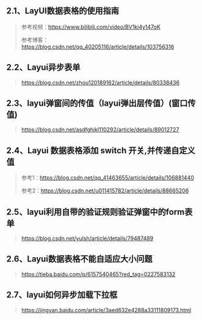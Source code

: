

## 2.1、LayUI数据表格的使用指南

> 参考视频：https://www.bilibili.com/video/BV1ki4y147oK
>
> 参考博客：https://blog.csdn.net/qq_40205116/article/details/103756316





## 2.2、Layui异步表单

> https://blog.csdn.net/zhou120189162/article/details/80338436





## 2.3、layui弹窗间的传值（layui弹出层传值）(窗口传值)

> https://blog.csdn.net/asdfghjkl110292/article/details/89012727



## 2.4、Layui 数据表格添加 switch 开关,并传递自定义值

> 参考1：https://blog.csdn.net/qq_41463655/article/details/106881440
>
> 参考2：https://blog.csdn.net/u011415782/article/details/88665206



## 2.5、layui利用自带的验证规则验证弹窗中的form表单

> https://blog.csdn.net/yulsh/article/details/79487489





## 2.6、Layui数据表格不能自适应大小问题

> https://tieba.baidu.com/p/6157540465?red_tag=0227583132







## 2.7、layui如何异步加载下拉框

> https://jingyan.baidu.com/article/3aed632e4288a33111809173.html